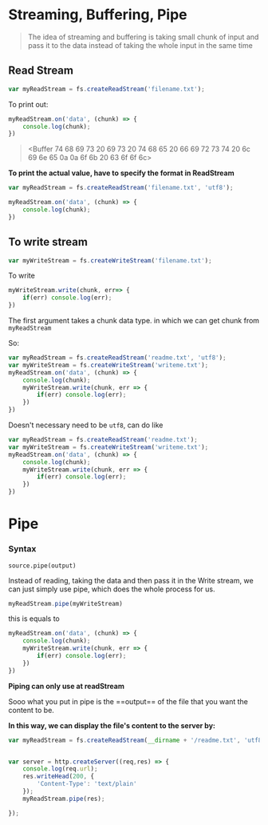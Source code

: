 # Streaming, Buffering, Pipe

> The idea of streaming and buffering is taking small chunk of input and pass it to the data instead of taking the whole input in the same time

## Read Stream

```javascript
var myReadStream = fs.createReadStream('filename.txt');
```

To print out:

```javascript
myReadStream.on('data', (chunk) => {
    console.log(chunk);
})
```

><Buffer 74 68 69 73 20 69 73 20 74 68 65 20 66 69 72 73 74 20 6c 69 6e 65 0a 0a 6f 6b 20 63 6f 6f 6c>



**To print the actual value, have to specify the format in ReadStream**

```javascript
var myReadStream = fs.createReadStream('filename.txt', 'utf8');
```

```javascript
myReadStream.on('data', (chunk) => {
    console.log(chunk);
})
```



## To write stream

```javascript
var myWriteStream = fs.createWriteStream('filename.txt');
```

To write

```javascript
myWriteStream.write(chunk, err=> {
    if(err) console.log(err);
})
```

The first argument takes a chunk data type. in which we can get chunk from `myReadStream`



So:

```javascript
var myReadStream = fs.createReadStream('readme.txt', 'utf8');
var myWriteStream = fs.createWriteStream('writeme.txt');
myReadStream.on('data', (chunk) => {
    console.log(chunk);
    myWriteStream.write(chunk, err => {
        if(err) console.log(err);
    })
})
```

Doesn't necessary need to be `utf8`, can do like

```javascript
var myReadStream = fs.createReadStream('readme.txt');
var myWriteStream = fs.createWriteStream('writeme.txt');
myReadStream.on('data', (chunk) => {
    console.log(chunk);
    myWriteStream.write(chunk, err => {
        if(err) console.log(err);
    })
})
```

# Pipe

### Syntax

`source.pipe(output)`

Instead of reading, taking the data and then pass it in the Write stream, we can just simply use pipe, which does the whole process for us.

```javascript
myReadStream.pipe(myWriteStream)
```

this is equals to

```javascript
myReadStream.on('data', (chunk) => {
    console.log(chunk);
    myWriteStream.write(chunk, err => {
        if(err) console.log(err);
    })
})
```

**Piping can only use at readStream**



Sooo what you put in pipe is the ==output== of the file that you want the content to be.



**In this way, we can display the file's content to the server by:**

```javascript
var myReadStream = fs.createReadStream(__dirname + '/readme.txt', 'utf8');


var server = http.createServer((req,res) => {
    console.log(req.url);
    res.writeHead(200, {
        'Content-Type': 'text/plain'
    });
    myReadStream.pipe(res);

});

```


